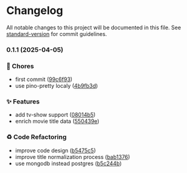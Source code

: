 # Changelog

All notable changes to this project will be documented in this file. See [standard-version](https://github.com/conventional-changelog/standard-version) for commit guidelines.

### 0.1.1 (2025-04-05)


### 🚚 Chores

* first commit ([99c6f93](https://github.com/strmplus/catalog-data-enrichment/commit/99c6f936bf0419e25162d4ae2a3a62c35b27fcd0))
* use pino-pretty localy ([4b9fb3d](https://github.com/strmplus/catalog-data-enrichment/commit/4b9fb3d1dce0b6e10a2ab8585319538e171c5462))


### ✨ Features

* add tv-show support ([08014b5](https://github.com/strmplus/catalog-data-enrichment/commit/08014b57e538c738a3c0af4501da9ae2832f0396))
* enrich movie title data ([550439e](https://github.com/strmplus/catalog-data-enrichment/commit/550439e052159fe53952ae017ea3a24344ba6ecc))


### ♻️ Code Refactoring

* improve code design ([b5475c5](https://github.com/strmplus/catalog-data-enrichment/commit/b5475c594f5a3a40e983049cb71f9af2b49269a6))
* improve title normalization process ([bab1376](https://github.com/strmplus/catalog-data-enrichment/commit/bab1376baba7a18c9af75c4fd4718a1bb8f0295c))
* use mongodb instead postgres ([b5c244b](https://github.com/strmplus/catalog-data-enrichment/commit/b5c244b689380ff1b61eeb5b71b52f85a8502023))
